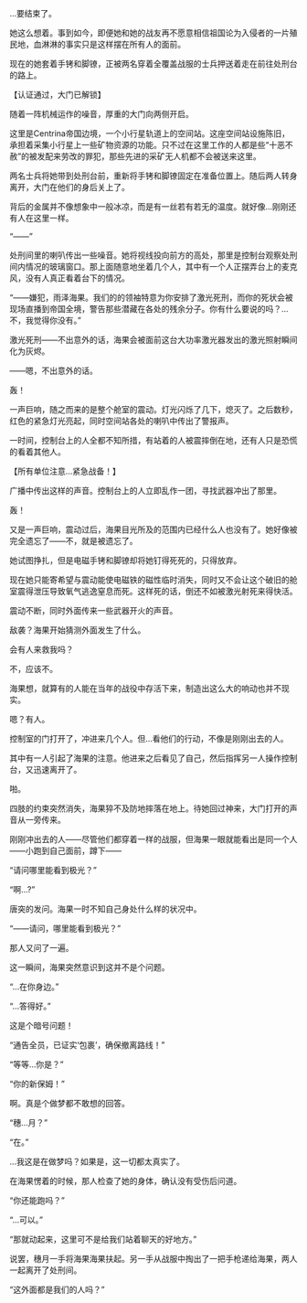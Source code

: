...要结束了。

她这么想着。事到如今，即便她和她的战友再不愿意相信祖国论为入侵者的一片殖民地，血淋淋的事实只是这样摆在所有人的面前。

现在的她套着手铐和脚镣，正被两名穿着全覆盖战服的士兵押送着走在前往处刑台的路上。

【认证通过，大门已解锁】

随着一阵机械运作的噪音，厚重的大门向两侧开启。

这里是Centrina帝国边境，一个小行星轨道上的空间站。这座空间站设施陈旧，承担着采集小行星上一些矿物资源的功能。只不过在这里工作的人都是些“十恶不赦”的被发配来劳改的罪犯，那些先进的采矿无人机都不会被送来这里。

两名士兵将她带到处刑台前，重新将手铐和脚镣固定在准备位置上。随后两人转身离开，大门在他们的身后关上了。

背后的金属并不像想象中一般冰凉，而是有一丝若有若无的温度。就好像...刚刚还有人在这里一样。

“——”

处刑间里的喇叭传出一些噪音。她将视线投向前方的高处，那里是控制台观察处刑间内情况的玻璃窗口。那上面随意地坐着几个人，其中有一个人正摆弄台上的麦克风，没有人真正看着台下的情况。

“——嫌犯，雨泽海果。我们的的领袖特意为你安排了激光死刑，而你的死状会被现场直播到帝国全境，警告那些潜藏在各处的残余分子。你有什么要说的吗？...不，我觉得你没有。”

激光死刑——不出意外的话，海果会被面前这台大功率激光器发出的激光照射瞬间化为灰烬。

——嗯，不出意外的话。



轰！

一声巨响，随之而来的是整个舱室的震动。灯光闪烁了几下，熄灭了。之后数秒，红色的紧急灯光亮起，同时空间站各处的喇叭中传出了警报声。

一时间，控制台上的人全都不知所措，有站着的人被震摔倒在地，还有人只是恐慌的看着其他人。

【所有单位注意...紧急战备！】

广播中传出这样的声音。控制台上的人立即乱作一团，寻找武器冲出了那里。

轰！

又是一声巨响，震动过后，海果目光所及的范围内已经什么人也没有了。她好像被完全遗忘了——不，就是被遗忘了。

她试图挣扎，但是电磁手铐和脚镣却将她钉得死死的，只得放弃。

现在她只能寄希望与震动能使电磁铁的磁性临时消失，同时又不会让这个破旧的舱室震得泄压导致氧气逃逸窒息而死。这样死的话，倒还不如被激光射死来得快活。

震动不断，同时外面传来一些武器开火的声音。

敌袭？海果开始猜测外面发生了什么。

会有人来救我吗？

不，应该不。

海果想，就算有的人能在当年的战役中存活下来，制造出这么大的响动也并不现实。

嗯？有人。

控制室的门打开了，冲进来几个人。但...看他们的行动，不像是刚刚出去的人。

其中有一人引起了海果的注意。他进来之后看见了自己，然后指挥另一人操作控制台，又迅速离开了。

啪。

四肢的约束突然消失，海果猝不及防地摔落在地上。待她回过神来，大门打开的声音从一旁传来。

刚刚冲出去的人——尽管他们都穿着一样的战服，但海果一眼就能看出是同一个人——小跑到自己面前，蹲下——

“请问哪里能看到极光？”

“啊...?”

唐突的发问。海果一时不知自己身处什么样的状况中。

“——请问，哪里能看到极光？”

那人又问了一遍。

这一瞬间，海果突然意识到这并不是个问题。

“...在你身边。”

“...答得好。”

这是个暗号问题！

“通告全员，已证实‘包裹’，确保撤离路线！”

“等等...你是？”

“你的新保姆！”

啊。真是个做梦都不敢想的回答。

“穗...月？”

“在。”

...我这是在做梦吗？如果是，这一切都太真实了。

在海果愣着的时候，那人检查了她的身体，确认没有受伤后问道。

“你还能跑吗？”

“...可以。”

“那就动起来，这里可不是给我们站着聊天的好地方。”

说罢，穗月一手将海果海果扶起。另一手从战服中掏出了一把手枪递给海果，两人一起离开了处刑间。

“这外面都是我们的人吗？”